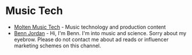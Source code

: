 # Music Tech

- [Molten Music Tech](https://www.youtube.com/@MoltenMusicTech) - Music technology and production content
- [Benn Jordan](https://www.youtube.com/@BennJordan) - Hi, I'm Benn. I'm into music and science. Sorry about my eyebrow. Please do not contact me about ad reads or influencer marketing schemes on this channel. 
